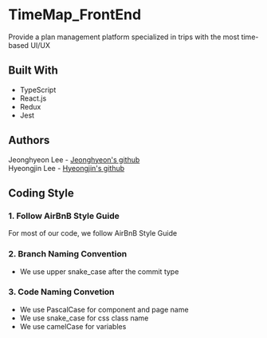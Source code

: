 # TimeMap_FrontEnd
Provide a plan management platform specialized in trips with the most time-based UI/UX

## Built With
* TypeScript
* React.js
* Redux
* Jest

## Authors

Jeonghyeon Lee - [Jeonghyeon's github](https://github.com/JHyeon0915)
<br>
Hyeongjin Lee - [Hyeongjin's github](https://github.com/Lee-Hyeong-Jin)

## Coding Style

### 1. Follow AirBnB Style Guide
For most of our code, we follow AirBnB Style Guide

### 2. Branch Naming Convention
* We use upper snake_case after the commit type

### 3. Code Naming Convetion
* We use PascalCase for component and page name
* We use snake_case for css class name
* We use camelCase for variables
